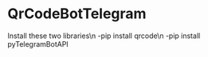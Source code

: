 # QrCodeBotTelegram
Install these two libraries\n
-pip install qrcode\n
-pip install pyTelegramBotAPI
